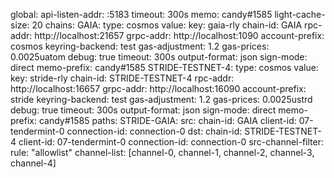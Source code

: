 global:
    api-listen-addr: :5183
    timeout: 300s
    memo: candy#1585
    light-cache-size: 20
chains:
    GAIA:
        type: cosmos
        value:
            key: gaia-rly
            chain-id: GAIA
            rpc-addr: http://localhost:21657
            grpc-addr: http://localhost:1090
            account-prefix: cosmos
            keyring-backend: test
            gas-adjustment: 1.2
            gas-prices: 0.0025uatom
            debug: true
            timeout: 300s
            output-format: json
            sign-mode: direct
            memo-prefix: candy#1585
    STRIDE-TESTNET-4:
        type: cosmos
        value:
            key: stride-rly
            chain-id: STRIDE-TESTNET-4
            rpc-addr: http://localhost:16657
            grpc-addr: http://localhost:16090
            account-prefix: stride
            keyring-backend: test
            gas-adjustment: 1.2
            gas-prices: 0.0025ustrd
            debug: true
            timeout: 300s
            output-format: json
            sign-mode: direct
            memo-prefix: candy#1585
paths:
    STRIDE-GAIA:
        src:
            chain-id: GAIA
            client-id: 07-tendermint-0
            connection-id: connection-0
        dst:
            chain-id: STRIDE-TESTNET-4
            client-id: 07-tendermint-0
            connection-id: connection-0
        src-channel-filter:
            rule: "allowlist"
            channel-list: [channel-0, channel-1, channel-2, channel-3, channel-4]
